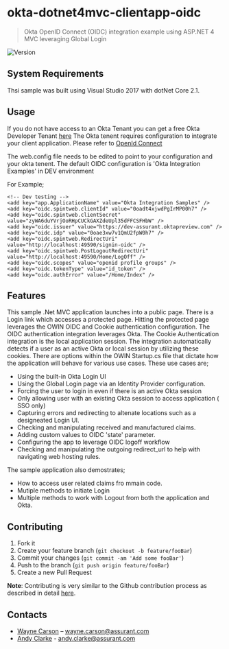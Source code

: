 # okta-dotnet4mvc-clientapp-oidc

> Okta OpenID Connect (OIDC) integration example using ASP.NET 4 MVC leveraging Global Login

![Version](https://img.shields.io/badge/version-v0.3.0.beta-blue.svg)


## System Requirements ##
Thsi sample was built using Visual Studio 2017 with dotNet Core 2.1.

## Usage ##
If you do not have access to an Okta Tenant you can get a free Okta Developer Tenant [here](https://developer.okta.com/signup/)
The Okta tenent requires configuration to integrate your client application.
Please refer to [OpenId Connect](https://developer.okta.com/docs/api/resources/oidc)

The web.config file needs to be edited to point to your configuration and your okta tenent.
The default OIDC configuration is 'Okta Integration Examples' in DEV environment

For Example;
  <appSettings>
    <!-- Okta Config-->

    <!-- Dev testing -->
    <add key="app.ApplicationName" value="Okta Integration Samples" /> 
    <add key="oidc.spintweb.clientId" value="0oadt4xjwdPgIrMP00h7" />
    <add key="oidc.spintweb.clientSecret" value="zyWA6duYVrjOoRHpCUCkGAXZdeUpl35dFFCSFHbW" />
    <add key="oidc.issuer" value="https://dev-assurant.oktapreview.com" />
    <add key="oidc.idp" value="0oae3xw7v1QmU2fpW0h7" />
    <add key="oidc.spintweb.RedirectUri" value="http://localhost:49590/signin-oidc" />
    <add key="oidc.spintweb.PostLogoutRedirectUri" value="http://localhost:49590/Home/LogOff" />
    <add key="oidc.scopes" value="openid profile groups" />
    <add key="oidc.tokenType" value="id_token" />
    <add key="oidc.authError" value="/Home/Index" />
  </appSettings>

## Features ##

This sample .Net MVC application launches into a public page. There is a Login link which accesses a protected page. 
Hitting the protected page leverages the OWIN OIDC and Cookie authentication configuration. The OIDC authentication integration leverages Okta. 
The Cookie Authentication integration is the local application session. The integration automatically detects if a user as an active Okta or local session by utilizing these cookies. 
There are options within the OWIN Startup.cs file that dictate how the application will behave for various use cases. These use cases are;
* Using the built-in Okta Login UI
* Using the Global Login page via an Identity Provider configuration.
* Forcing the user to login in even if there is an active Okta session
* Only allowing user with an existing Okta session to access application ( SSO only)
* Capturing errors and redirecting to altenate locations such as a designeated Login UI.
* Checking and manipulating received and manufactured claims.
* Adding custom values to OIDC 'state' parameter.
* Configuring the app to leverage OIDC logoff workflow
* Checking and manipulating the outgoing redirect_url to help with navigating web hosting rules.


The sample application also demostrates; 
* How to access user related claims fro mmain code. 
* Mutiple methods to initiate Login
* Multiple methods to work with Logout from both the application and Okta.


## Contributing

1. Fork it
2. Create your feature branch (`git checkout -b feature/fooBar`)
3. Commit your changes (`git commit -am 'Add some fooBar'`)
4. Push to the branch (`git push origin feature/fooBar`)
5. Create a new Pull Request

**Note**: Contributing is very similar to the Github contribution process as described in detail 
[here](https://guides.github.com/activities/forking/).

## Contacts

- [Wayne Carson](https://assurhub.assurant.com/yc6235) – [wayne.carson@assurant.com](mailto:wayne.carson@assurant.com)
- [Andy Clarke](https://assurhub.assurant.com/fz6302) - [andy.clarke@assurant.com](mailto:andy.clarke@assurant.com)
